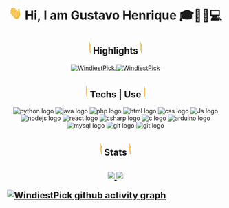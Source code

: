 <h1 align="center"><img src="https://raw.githubusercontent.com/ABSphreak/ABSphreak/master/gifs/Hi.gif" height="32px" width="30px"> Hi, I am Gustavo Henrique 🎓👨‍🎓💻</h1>


<h2 align="center"><img src="https://raw.githubusercontent.com/ABSphreak/ABSphreak/master/gifs/Hi.gif" height="32px" width="5px"> Highlights <img src="https://raw.githubusercontent.com/ABSphreak/ABSphreak/master/gifs/Hi.gif" height="32px" width="5px"></h2>
<div align="center">
  <a href="https://github.com/WindiestPick/site-support.git">
    <img height="120em" align="center" src="https://github-readme-stats.vercel.app/api/pin/?username=WindiestPick&repo=site-support&show_icons=true&bg_color=19,0a0c10,000000&title_color=fff&text_color=fff&icon_color=fff" alt="WindiestPick" />
  </a>
  <a href="https://github.com/WindiestPick/files-selector.git">
    <img height="120em" align="center" src="https://github-readme-stats.vercel.app/api/pin/?username=WindiestPick&repo=files-selector&show_icons=true&bg_color=19,0a0c10,000000&title_color=fff&text_color=fff&icon_color=fff" alt="WindiestPick" />
  </a>
</div>

<h2 align="center"><img src="https://raw.githubusercontent.com/ABSphreak/ABSphreak/master/gifs/Hi.gif" height="32px" width="5px"> Techs | Use <img src="https://raw.githubusercontent.com/ABSphreak/ABSphreak/master/gifs/Hi.gif" height="32px" width="5px"></h2> 
<div align="center">
  <img src="https://cdn.jsdelivr.net/gh/devicons/devicon/icons/python/python-original.svg" height="40" width="52" alt="python logo"  />
  <img src="https://cdn.jsdelivr.net/gh/devicons/devicon/icons/java/java-original.svg" height="40" width="52" alt="java logo"  />
  <img src="https://cdn.jsdelivr.net/gh/devicons/devicon/icons/php/php-original.svg" height="40" width="52" alt="php logo"  />
  <img src="https://cdn.jsdelivr.net/gh/devicons/devicon/icons/html5/html5-original.svg" height="40" width="52" alt="html logo"  />
  <img src="https://cdn.jsdelivr.net/gh/devicons/devicon/icons/css3/css3-original.svg" height="40" width="52" alt="css logo"  />
  <img src="https://cdn.jsdelivr.net/gh/devicons/devicon/icons/javascript/javascript-original.svg" height="40" width="52" alt="Js logo"  />
  <img src="https://cdn.jsdelivr.net/gh/devicons/devicon/icons/nodejs/nodejs-original.svg" height="40" width="52" alt="nodejs logo"  />
  <img src="https://cdn.jsdelivr.net/gh/devicons/devicon/icons/react/react-original.svg" height="40" width="52" alt="react logo"  />
  <img src="https://cdn.jsdelivr.net/gh/devicons/devicon/icons/csharp/csharp-original.svg" height="40" width="52" alt="csharp logo"  />
  <img src="https://cdn.jsdelivr.net/gh/devicons/devicon/icons/c/c-plain.svg" height="40" width="52" alt="c logo"  />
  <img src="https://cdn.jsdelivr.net/gh/devicons/devicon/icons/arduino/arduino-original-wordmark.svg" height="40" width="52" alt="arduino logo"  />
  <img src="https://cdn.jsdelivr.net/gh/devicons/devicon/icons/mysql/mysql-original.svg" height="40" width="52" alt="mysql logo"  />
  <img src="https://cdn.jsdelivr.net/gh/devicons/devicon/icons/git/git-plain.svg" height="40" width="52" alt="git logo"  />
  <img src="https://cdn.jsdelivr.net/gh/devicons/devicon/icons/android/android-plain.svg" height="40" width="52" alt="git logo"  />
</div>

<h2 align="center"><img src="https://raw.githubusercontent.com/ABSphreak/ABSphreak/master/gifs/Hi.gif" height="32px" width="5px"> Stats <img src="https://raw.githubusercontent.com/ABSphreak/ABSphreak/master/gifs/Hi.gif" height="32px" width="5px"><h2>
<div align="center">
  <a href="https://github.com/WindiestPick">
    <img height="170em" src="https://github-readme-stats.vercel.app/api?username=WindiestPick&show_icons=true&bg_color=19,0a0c10,000000&title_color=fff&text_color=fff&&icon_color=fff&count_private=true&include_all_commits=true&disable_animations=false">
  <img height="170em" src="https://github-readme-stats.vercel.app/api/top-langs?username=WindiestPick&show_icons=true&bg_color=19,0a0c10,000000&title_color=fff&text_color=fff&icon_color=fff&layout=compact"/>
</div>
  
[![WindiestPick github activity graph](https://activity-graph.herokuapp.com/graph?username=WindiestPick&theme=xcode)](https://git.io/WindiestPick)
